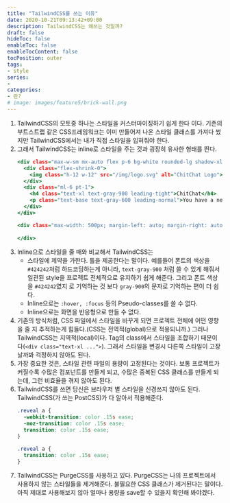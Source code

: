 ```yaml
---
title: "TailwindCSS를 쓰는 이유"
date: 2020-10-21T09:13:42+09:00
description: TailwindCSS는 왜쓰는 것일까?
draft: false
hideToc: false
enableToc: false
enableTocContent: false
tocPosition: outer
tags:
- style
series:
-
categories:
- 란?
# image: images/feature5/brick-wall.png
---
```


1. TailwindCSS의 모토중 하나는 스타일을 커스터마이징하기 쉽게 한다 이다. 기존의 부트스트랩 같은 CSS프레임워크는 이미 만들어져 나온 스타일 클래스를 가져다 썼지만 TailwindCSS에서는 내가 직접 스타일을 입혀줘야 한다.
2. 그래서 TailwindCSS는 inline로 스타일을 주는 것과 굉장히 유사한 형태를 띈다.
    ```TailwindCSS.html
    <div class="max-w-sm mx-auto flex p-6 bg-white rounded-lg shadow-xl">
      <div class="flex-shrink-0">
        <img class="h-12 w-12" src="/img/logo.svg" alt="ChitChat Logo">
      </div>
      <div class="ml-6 pt-1">
        <h4 class="text-xl text-gray-900 leading-tight">ChitChat</h4>
        <p class="text-base text-gray-600 leading-normal">You have a new message!</p>
      </div>
    </div>
    ```
    ```Inline-CSS.html
    <div class="max-width: 500px; margin-left: auto; margin-right: auto;...">
      
    </div>
    ```
3. Inline으로 스타일을 줄 때와 비교해서 TailwindCSS는
    - 스타일에 제약을 가한다. 틀을 제공한다는 말이다. 예를들어 폰트의 색상을 `#424242`처럼 하드코딩하는게 아니라, `text-gray-900` 처럼 쓸 수 있게 해줘서 일관된 style을 프로젝트 전체적으로 유지하기 쉽게 해준다. 그리고 폰트 색상을 `#424242`였지 로 기억하는 것 보다 `gray-900`의 문자로 기억하는 편이 더 쉽다.
    - Inline으로는 `:hover, :focus` 등의 Pseudo-classes를 쓸 수 없다.
    - Inline으로는 화면을 반응형으로 만들 수 없다.
4. 기존의 방식처럼, CSS 파일에서 스타일을 바꾸게 되면 프로젝트 전체에 어떤 영향을 줄 지 추적하는게 힘들다.(CSS는 전역적(global)으로 적용되니까.) 그러나 TailwindCSS는 지역적(local)이다. Tag의 class에서 스타일을 조합하기 때문이다(`<div class="text-xl ...">`). 그래서 스타일을 변경시 다른쪽 스타일이 고장날까봐 걱정하지 않아도 된다.
5. 가장 중요한 것은, 스타일 관련 파일의 용량이 고정된다는 것이다. 보통 프로젝트가 커질수록 수많은 컴포넌트를 만들게 되고, 수많은 중복된 CSS 클래스를 만들게 되는데, 그런 비효율을 겪지 않아도 된다.
6. TailwindCSS를 쓰면 당신은 브라우저 별 스타일을 신경쓰지 않아도 된다. TailwindCSS(가 쓰는 PostCSS)가 다 알아서 적용해준다.
    ```Traditional.css
    .reveal a {
      -webkit-transition: color .15s ease;
      -moz-transition: color .15s ease;
      transition: color .15s ease;
    }
    ```
    ```TailwindCSS.css
    .reveal a {
      transition: color .15s ease;
    }
    ```
7. TailwindCSS는 PurgeCSS를 사용하고 있다. PurgeCSS는 나의 프로젝트에서 사용하지 않는 스타일들을 제거해준다. 불필요한 CSS 클래스가 제거된다는 말이다. 아직 제대로 사용해보지 않아 얼마나 용량을 save할 수 있을지 확인해 봐야겠다.